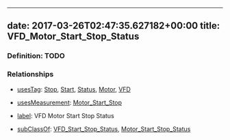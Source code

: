 
---
date: 2017-03-26T02:47:35.627182+00:00
title: VFD_Motor_Start_Stop_Status
---
### Definition: TODO

### Relationships

* [usesTag](https://brickschema.org/schema/1.0/BrickFrame#usesTag): [Stop](https://brickschema.org/schema/1.0/BrickTag#Stop), [Start](https://brickschema.org/schema/1.0/BrickTag#Start), [Status](https://brickschema.org/schema/1.0/BrickTag#Status), [Motor](https://brickschema.org/schema/1.0/BrickTag#Motor), [VFD](https://brickschema.org/schema/1.0/BrickTag#VFD)

* [usesMeasurement](https://brickschema.org/schema/1.0/BrickFrame#usesMeasurement): [Motor_Start_Stop](https://brickschema.org/schema/1.0/Brick#Motor_Start_Stop)

* [label](http://www.w3.org/2000/01/rdf-schema#label): VFD Motor Start Stop Status

* [subClassOf](http://www.w3.org/2000/01/rdf-schema#subClassOf): [VFD_Start_Stop_Status](https://brickschema.org/schema/1.0/Brick#VFD_Start_Stop_Status), [Motor_Start_Stop_Status](https://brickschema.org/schema/1.0/Brick#Motor_Start_Stop_Status)
